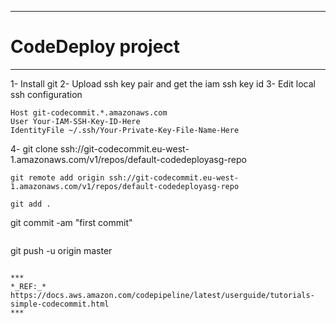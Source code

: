 ***
# __CodeDeploy project__
***

1- Install git
2- Upload ssh key pair and get the iam ssh key id
3- Edit local ssh configuration
```
Host git-codecommit.*.amazonaws.com
User Your-IAM-SSH-Key-ID-Here
IdentityFile ~/.ssh/Your-Private-Key-File-Name-Here
```
4- git clone ssh://git-codecommit.eu-west-1.amazonaws.com/v1/repos/default-codedeployasg-repo

```
git remote add origin ssh://git-codecommit.eu-west-1.amazonaws.com/v1/repos/default-codedeployasg-repo
```
```
git add .
```
git commit -am "first commit"
```
```
git push -u origin master
```

***
*_REF:_* https://docs.aws.amazon.com/codepipeline/latest/userguide/tutorials-simple-codecommit.html
***